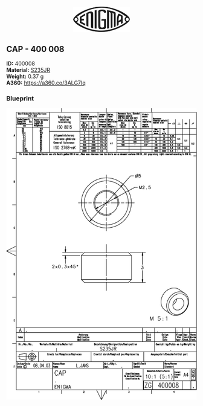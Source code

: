 <!-- PROJECT LOGO -->
<p align="center">
  <a href="https://github.com/AresValley/ENIGMA">
    <img src="../../img/logo.svg" alt="Logo" width="150">
  </a>
</p>

<!-- ABOUT THE PROJECT -->
## CAP - 400 008

**ID:** 400008 <br/>
**Material:** [S235JR](https://github.com/AresValley/ENIGMA#s235jr-) <br/>
**Weight:** 0.37 g <br/>
**A360:** https://a360.co/3ALG7Iq <br/>

### Blueprint
<img src="BP.png" alt="Logo">